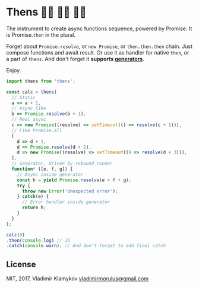 Thens 🕺🏻 🕺🏻 🕺🏻
==

The instrument to create async functions sequence, powered by Promise. It is Promise.`then` in the plural.

Forget about `Promise.resolve`, or `new Promise`, or `then.then.then` chain. Just compose functions and await result. Or use it as handler for native `then`, or a part of `thens`. And don't forget it **supports [generators](https://developer.mozilla.org/en-US/docs/Web/JavaScript/Reference/Statements/function%2A)**.

Enjoy.

```js
import thens from 'thens';

const calc = thens(
  // Static
  a => a + 1, 
  // Async like
  b => Promise.resolve(b + 1),
  // Real async
  c => new Promise((resolve) => setTimeout(() => resolve(c + 1))),
  // Like Promise.all
  [
    d => d + 1,
    d => Promise.resolve(d + 2),
    d => new Promise((resolve) => setTimeout(() => resolve(d + 3))),
  ],
  // Generator, driven by rebound runner
  function* ([e, f, g]) {
    // Async inside generator
    const h = yield Promise.resolve(e + f + g);
    try {
      throw new Error('Unexpected error');
    } catch(e) {
      // Error handler inside generator
      return h;
    }
  }
);

calc(0)
.then(console.log) // 15
.catch(console.warn); // And don't forget to add final catch
```

## License

MIT, 2017, Vladimir Klamykov <vladimirmorulus@gmail.com>